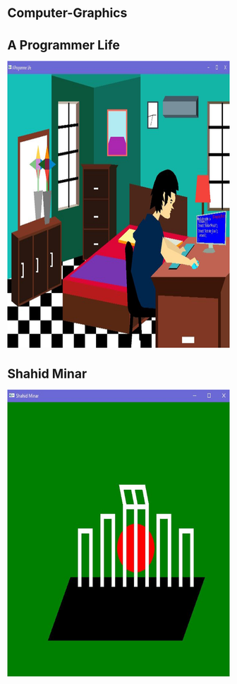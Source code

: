 # Computer-Graphics
# A Programmer Life
<img src="A Programmer Life.JPG" width="1200"
         height="650">
         
# Shahid Minar
<img src="Shahid Minar.JPG" width="1200"
         height="650">
